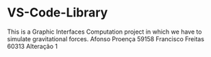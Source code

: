 # VS-Code-Library
This is a Graphic Interfaces Computation project in which we have to simulate gravitational forces.
Afonso Proença 59158
Francisco Freitas 60313
Alteração 1